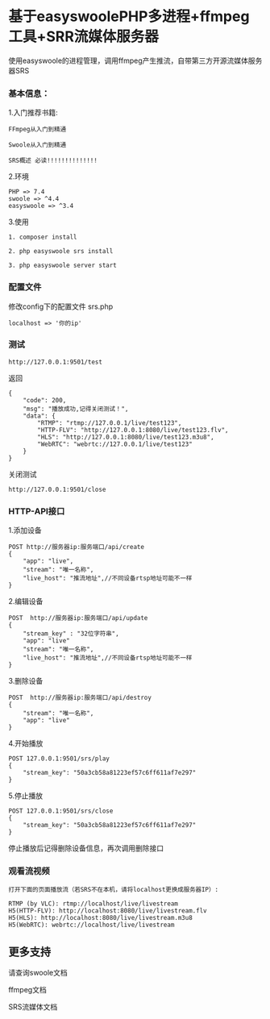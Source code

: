 # 基于easyswoolePHP多进程+ffmpeg工具+SRR流媒体服务器

使用easyswoole的进程管理，调用ffmpeg产生推流，自带第三方开源流媒体服务器SRS

### 基本信息：
1.入门推荐书籍:

    FFmpeg从入门到精通

    Swoole从入门到精通

    SRS概述 必读!!!!!!!!!!!!!!

2.环境

    PHP => 7.4
    swoole => ^4.4
    easyswoole => ^3.4

3.使用
    
    1. composer install

    2. php easyswoole srs install

    3. php easyswoole server start

### 配置文件

修改config下的配置文件 srs.php
```
localhost => '你的ip'
```

### 测试
```
http://127.0.0.1:9501/test
```
返回
```
{
    "code": 200,
    "msg": "播放成功,记得关闭测试！",
    "data": {
        "RTMP": "rtmp://127.0.0.1/live/test123",
        "HTTP-FLV": "http://127.0.0.1:8080/live/test123.flv",
        "HLS": "http://127.0.0.1:8080/live/test123.m3u8",
        "WebRTC": "webrtc://127.0.0.1/live/test123"
    }
}
```
关闭测试
```
http://127.0.0.1:9501/close
```

### HTTP-API接口

1.添加设备
```
POST http://服务器ip:服务端口/api/create 
{
    "app": "live",
    "stream": "唯一名称",
    "live_host": "推流地址",//不同设备rtsp地址可能不一样	
}
```
2.编辑设备
```
POST  http://服务器ip:服务端口/api/update 
{
    "stream_key" : "32位字符串",
    "app": "live"
    "stream": "唯一名称",
    "live_host": "推流地址",//不同设备rtsp地址可能不一样
}
```
3.删除设备
```
POST  http://服务器ip:服务端口/api/destroy 
{
    "stream": "唯一名称",
    "app": "live"
}
```
4.开始播放
```
POST 127.0.0.1:9501/srs/play
{
    "stream_key": "50a3cb58a81223ef57c6ff611af7e297"
}
```
5.停止播放
```
POST 127.0.0.1:9501/srs/close
{
    "stream_key": "50a3cb58a81223ef57c6ff611af7e297"
}
```
停止播放后记得删除设备信息，再次调用删除接口

### 观看流视频
```
打开下面的页面播放流（若SRS不在本机，请将localhost更换成服务器IP）:

RTMP (by VLC): rtmp://localhost/live/livestream
H5(HTTP-FLV): http://localhost:8080/live/livestream.flv
H5(HLS): http://localhost:8080/live/livestream.m3u8
H5(WebRTC): webrtc://localhost/live/livestream
```

## 更多支持

请查询swoole文档

ffmpeg文档

SRS流媒体文档
